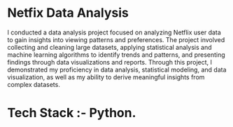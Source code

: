 


# Netfix Data Analysis 

I conducted a data analysis project focused on analyzing Netflix user data to gain insights into viewing patterns and preferences. The project involved collecting and cleaning large datasets, applying statistical analysis and machine learning algorithms to identify trends and patterns, and presenting findings through data visualizations and reports. Through this project, I demonstrated my proficiency in data analysis, statistical modeling, and data visualization, as well as my ability to derive meaningful insights from complex datasets.

# Tech Stack :- Python.
